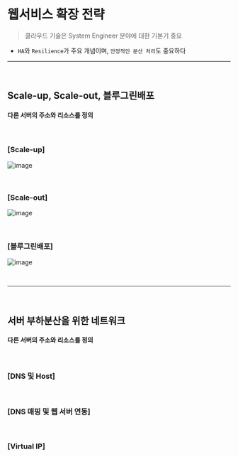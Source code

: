 # 웹서비스 확장 전략 
> 클라우드 기술은 System Engineer 분야에 대한 기본기 중요
* ```HA```와 ```Resilience```가 주요 개념이며, ```안정적인 분산 처리```도 중요하다

<hr>
<br>

## Scale-up, Scale-out, 블루그린배포

#### 다른 서버의 주소와 리소스를 정의

<br>

### [Scale-up]

![image](https://user-images.githubusercontent.com/37537227/118649713-c5ae5b80-b81e-11eb-9332-a95fcb8fb2ee.png)

<br>

### [Scale-out]

![image](https://user-images.githubusercontent.com/37537227/118649884-f42c3680-b81e-11eb-8619-8c79376ad553.png)


<br>

### [블루그린배포]

![image](https://user-images.githubusercontent.com/37537227/118650229-2ccc1000-b81f-11eb-89e7-b2dcda381e05.png)


<br>
<hr>
<br>

## 서버 부하분산을 위한 네트워크

#### 다른 서버의 주소와 리소스를 정의

<br>

### [DNS 및 Host]

<br>

### [DNS 매핑 및 웹 서버 연동]

<br>

### [Virtual IP]

<br>

